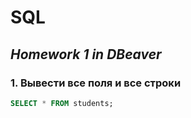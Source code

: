 # SQL
## _Homework 1 in DBeaver_

### 1. Вывести все поля и все строки

```sql
SELECT * FROM students;
```
